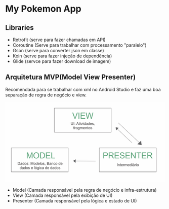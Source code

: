 # My Pokemon App

## Libraries
- Retrofit (serve para fazer chamadas em API)
- Coroutine (Serve para trabalhar com processamento "paralelo")
- Gson (serve para converter json em classe)
- Koin (serve para fazer injeção de dependência)
- Glide (servce para fazer download de imagem)

## Arquitetura MVP(Model View Presenter)
Recomendada para se trabalhar com xml no Android Studio e faz uma boa separação 
de regra de negócio e view.

<img src="./github/images/TX2kX.png" width="512">

- Model (Camada responsável pela regra de negócio e infra-estrutura)
- View (Camada responsável pela exibição de UI)
- Presenter (Camada responsável pela lógica e estado de UI)